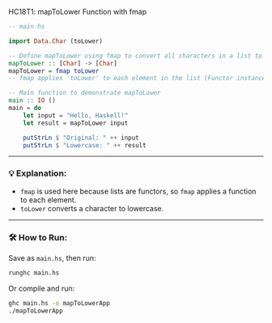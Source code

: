 HC18T1: mapToLower Function with fmap

```haskell
-- main.hs

import Data.Char (toLower)

-- Define mapToLower using fmap to convert all characters in a list to lowercase
mapToLower :: [Char] -> [Char]
mapToLower = fmap toLower
-- fmap applies 'toLower' to each element in the list (Functor instance for lists)

-- Main function to demonstrate mapToLower
main :: IO ()
main = do
    let input = "Hello, Haskell!"
    let result = mapToLower input

    putStrLn $ "Original: " ++ input
    putStrLn $ "Lowercase: " ++ result
```

---

### 💡 Explanation:

* `fmap` is used here because lists are functors, so `fmap` applies a function to each element.
* `toLower` converts a character to lowercase.

---

### 🛠️ How to Run:

Save as `main.hs`, then run:

```bash
runghc main.hs
```

Or compile and run:

```bash
ghc main.hs -o mapToLowerApp
./mapToLowerApp
```
